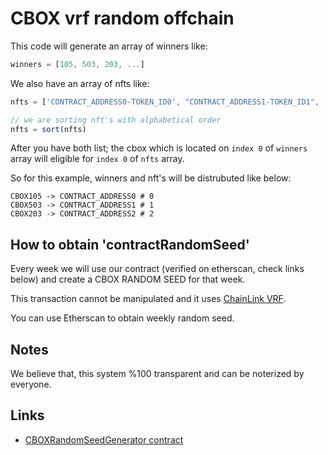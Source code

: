 # CBOX vrf random offchain


This code will generate an array of winners like:

```js
winners = [105, 503, 203, ...]
```

We also have an array of nfts like:

```js
nfts = ['CONTRACT_ADDRESS0-TOKEN_ID0', "CONTRACT_ADDRESS1-TOKEN_ID1", 'CONTRACT_ADDRESS2-TOKEN_ID2']

// we are sorting nft's with alphabetical order
nfts = sort(nfts)
```

After you have both list; the cbox which is located on `index 0` of `winners` array will eligible for `index 0` of `nfts` array.

So for this example, winners and nft's will be distrubuted like below:
```
CBOX105 -> CONTRACT_ADDRESS0 # 0
CBOX503 -> CONTRACT_ADDRESS1 # 1
CBOX203 -> CONTRACT_ADDRESS2 # 2
``` 


## How to obtain 'contractRandomSeed'

Every week we will use our contract (verified on etherscan, check links below) and create a CBOX RANDOM SEED for that week.

This transaction cannot be manipulated and it uses [ChainLink VRF](https://docs.chain.link/docs/chainlink-vrf/).

You can use Etherscan to obtain weekly random seed.

## Notes

We believe that, this system %100 transparent and can be noterized by everyone.



## Links

- [CBOXRandomSeedGenerator contract](https://etherscan.io/address/0xaf8bfff3962e49afaea9e49bbafab57f4daa77e0#readContract)